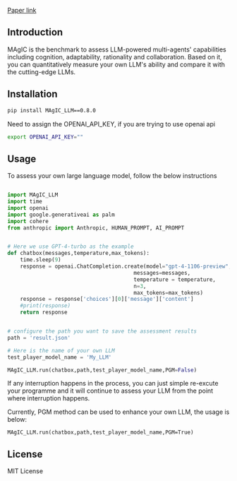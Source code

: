 
[Paper link](https://arxiv.org/abs/2311.08562)

## Introduction

MAgIC is the benchmark to assess LLM-powered multi-agents' capabilities including cognition, adaptability, rationality and collaboration. Based on it, you can quantitatively measure your own LLM's ability and compare it with the cutting-edge LLMs.

## Installation

```bash
pip install MAgIC_LLM==0.8.0
```

Need to assign the OPENAI_API_KEY, if you are trying to use openai api
```bash
export OPENAI_API_KEY=""
```


## Usage

To assess your own large language model, follow the below instructions

```python

import MAgIC_LLM
import time
import openai
import google.generativeai as palm
import cohere
from anthropic import Anthropic, HUMAN_PROMPT, AI_PROMPT


# Here we use GPT-4-turbo as the example
def chatbox(messages,temperature,max_tokens):
    time.sleep(9)
    response = openai.ChatCompletion.create(model="gpt-4-1106-preview",
                                        messages=messages,                          
                                        temperature = temperature,
                                        n=3,
                                        max_tokens=max_tokens)
    response = response['choices'][0]['message']['content']
    #print(response)
    return response


# configure the path you want to save the assessment results
path = 'result.json' 

# Here is the name of your own LLM
test_player_model_name = 'My_LLM'

MAgIC_LLM.run(chatbox,path,test_player_model_name,PGM=False)
```

If any interruption happens in the process, you can just simple re-excute your programme and it will continue to assess your LLM from the point where interruption happens.

Currently, PGM method can be used to enhance your own LLM, the usage is below:

```
MAgIC_LLM.run(chatbox,path,test_player_model_name,PGM=True)
```

## License
MIT License



